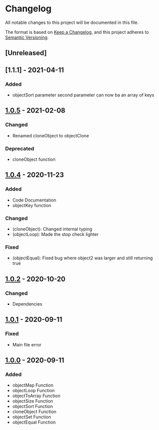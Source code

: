 # Changelog
All notable changes to this project will be documented in this file.

The format is based on [Keep a Changelog](https://keepachangelog.com/en/1.0.0/),
and this project adheres to [Semantic Versioning](https://semver.org/spec/v2.0.0.html).

## [Unreleased]

## [1.1.1] - 2021-04-11

### Added

- objectSort parameter second parameter can now ba an array of keys


## [1.0.5] - 2021-02-08

### Changed
- Renamed cloneObject to objectClone

### Deprecated
- cloneObject function

## [1.0.4] - 2020-11-23

### Added

- Code Documentation
- objectKey function

### Changed

- (cloneObject): Changed internal typing
- (objectLoop): Made the stop check lighter

### Fixed

- (objectEqual): Fixed bug where object2 was larger and still returning true

## [1.0.2] - 2020-10-20

### Changed
- Dependencies

## [1.0.1] - 2020-09-11

### Fixed
- Main file error

## [1.0.0] - 2020-09-11

### Added
- objectMap Function
- objectLoop Function
- objectToArray Function
- objectSize Function
- objectSort Function
- cloneObject Function
- objectSet Function
- objectEqual Function


[1.1.0]: https://github.com/dzeiocom/libs/releases/tag/%40dzeio%2Fobject-util%401.1.0
[1.0.5]: https://github.com/dzeiocom/libs/releases/tag/%40dzeio%2Fobject-util%401.0.5
[1.0.4]: https://github.com/dzeiocom/libs/releases/tag/%40dzeio%2Fobject-util%401.0.4
[1.0.2]: https://github.com/dzeiocom/libs/releases/tag/%40dzeio%2Fobject-util%401.0.2
[1.0.1]: https://github.com/dzeiocom/libs/releases/tag/%40dzeio%2Fobject-util%401.0.1
[1.0.0]: https://github.com/dzeiocom/libs/releases/tag/%40dzeio%2Fobject-util%401.0.0
